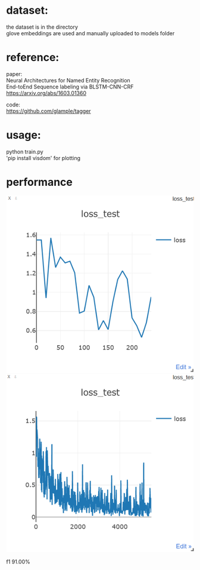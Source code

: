 # dataset:
   the dataset is in the directory<br />
   glove embeddings are used and manually uploaded to models folder


# reference:<br />

   paper:<br />
           Neural Architectures for Named Entity Recognition<br />
           End-toEnd Sequence labeling via BLSTM-CNN-CRF<br />
           https://arxiv.org/abs/1603.01360<br />
           
   code:<br />
           https://github.com/glample/tagger<br />
# usage:
   python train.py<br />
   'pip install visdom' for plotting

# performance

   ![alt text](https://github.com/AnnieQurat/pytorch-bert-crf-ner/blob/main/progress-epochs/200%20epochs.png)
   ![alt text](https://github.com/AnnieQurat/pytorch-bert-crf-ner/blob/main/progress-epochs/5000%20epochs.png)
   
   f1 91.00%
